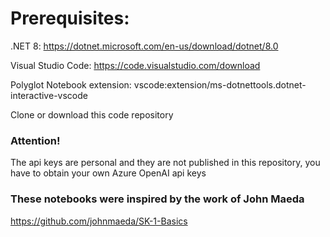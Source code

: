 # Prerequisites:

.NET 8: https://dotnet.microsoft.com/en-us/download/dotnet/8.0

Visual Studio Code: https://code.visualstudio.com/download

Polyglot Notebook extension: vscode:extension/ms-dotnettools.dotnet-interactive-vscode

Clone or download this code repository

### Attention!

The api keys are personal and they are not published in this repository, you have to obtain your own Azure OpenAI api keys

### These notebooks were inspired by the work of John Maeda
https://github.com/johnmaeda/SK-1-Basics